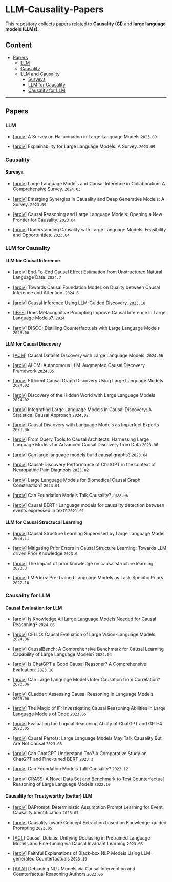 # LLM-Causality-Papers

This repository collects papers related to  **Causality (CI)** and **large language models (LLMs)**.

   
## Content
  
- [Papers](#papers)
  - [LLM](#llm)
  - [Causality](#ci)
  - [LLM and Causality](#llm-and-ci)
    - [Surveys](#surveys)
    - [LLM for Causality](#llm4ci)
    - [Causality for LLM](#ci4llm)

---

##  Papers

### LLM

- \[[arxiv](https://arxiv.org/pdf/2309.01219)\] A Survey on Hallucination in Large Language Models
`2023.09`

- \[[arxiv](https://arxiv.org/abs/2309.01029)\] Explainability for Large Language Models: A Survey. `2023.09`

### Causality

#### Surveys

- \[[arxiv](https://arxiv.org/abs/2403.09606)\] Large Language Models and Causal Inference in Collaboration: A Comprehensive Survey. `2024.03`

- \[[arxiv](https://arxiv.org/abs/2301.12351)\] Emerging Synergies in Causality and Deep Generative Models: A Survey. `2023.09`

- \[[arxiv](https://arxiv.org/abs/2305.00050)\] Causal Reasoning and Large Language Models: Opening a New Frontier for Causality. `2023.04`

- \[[arxiv](https://arxiv.org/abs/2304.05524)\] Understanding Causality with Large Language Models: Feasibility and Opportunities. `2023.04`


### LLM for Causality

#### LLM for Causal Inference

- \[[arxiv](https://arxiv.org/abs/2407.07018)\] End-To-End Causal Effect Estimation from Unstructured Natural Language Data. `2024.7`

- \[[arxiv](https://arxiv.org/abs/2310.00809)\] Towards Causal Foundation Model: on Duality between Causal Inference and Attention. `2024.6`

- \[[arxiv](https://arxiv.org/abs/2310.15117)\] Causal Inference Using LLM-Guided Discovery. `2023.10`

- \[[IEEE](https://ieeecai.org/2024/wp-content/pdfs/540900a460/540900a460.pdf)\] Does Metacognitive Prompting Improve Causal Inference in Large Language Models?. `2024`

- \[[arxiv](https://arxiv.org/abs/2212.10534)\] DISCO: Distilling Counterfactuals with Large Language Models `2023.06`


#### LLM for Causal Discovery
- \[[ACM](https://dl.acm.org/doi/abs/10.1145/3665939.3665968)\] Causal Dataset Discovery with Large Language Models. `2024.06`

- \[[arxiv](https://arxiv.org/abs/2405.01744)\] ALCM: Autonomous LLM-Augmented Causal Discovery Framework `2024.05`

- \[[arxiv](https://arxiv.org/abs/2402.01207)\] Efficient Causal Graph Discovery Using Large Language Models `2024.02`

- \[[arxiv](https://arxiv.org/abs/2402.03941)\] Discovery of the Hidden World with Large Language Models `2024.02`
  
- \[[arxiv](https://arxiv.org/abs/2402.01454)\] Integrating Large Language Models in Causal Discovery: A Statistical Causal Approach `2024.02`
  
- \[[arxiv](https://arxiv.org/abs/2307.02390)\] Causal Discovery with Language Models as Imperfect Experts `2023.06`

- \[[arxiv](https://arxiv.org/abs/2306.16902)\] From Query Tools to Causal Architects: Harnessing Large Language Models for Advanced Causal Discovery from Data `2023.06`

- \[[arxiv](https://arxiv.org/abs/2303.05279)\] Can large language models build causal graphs? `2023.04`

- \[[arxiv](https://arxiv.org/abs/2301.13819)\] Causal-Discovery Performance of ChatGPT in the context of Neuropathic Pain Diagnosis `2023.02`

- \[[arxiv](https://arxiv.org/abs/2301.12473)\] Large Language Models for Biomedical Causal Graph Construction? `2023.01`

- \[[arxiv](https://arxiv.org/abs/2206.10591)\] Can Foundation Models Talk Causality? `2022.06`

- \[[arxiv](https://arxiv.org/abs/2012.05453)\] Causal BERT : Language models for causality detection between events expressed in text? `2021.01`

#### LLM for Causal Structucal Learning

- \[[arxiv](https://arxiv.org/abs/2311.11689)\] Causal Structure Learning Supervised by Large Language Model `2023.11`

- \[[arxiv](https://arxiv.org/abs/2306.07032)\] Mitigating Prior Errors in Causal Structure Learning: Towards LLM driven Prior Knowledge `2023.6`

- \[[arxiv](https://arxiv.org/abs/2102.00473)\] The impact of prior knowledge on causal structure learning `2023.3`

- \[[arxiv](https://arxiv.org/abs/2210.12530)\] LMPriors: Pre-Trained Language Models as Task-Specific Priors `2022.10`


### Causality for LLM

#### Causal Evaluation for LLM

- \[[arxiv](https://arxiv.org/abs/2401.00139)\] Is Knowledge All Large Language Models Needed for Causal Reasoning? `2024.06`

- \[[arxiv](https://arxiv.org/abs/2406.19131)\] CELLO: Causal Evaluation of Large Vision-Language Models `2024.06`

- \[[arxiv](https://arxiv.org/abs/2404.06349)\] CausalBench: A Comprehensive Benchmark for Causal Learning Capability of Large Language Models? `2024.04`

- \[[arxiv](https://arxiv.org/abs/2305.07375)\] Is ChatGPT a Good Causal Reasoner? A Comprehensive Evaluation. `2023.10`

- \[[arxiv](https://arxiv.org/abs/2306.05836)\] Can Large Language Models Infer Causation from Correlation? `2023.06`

- \[[arxiv](https://arxiv.org/abs/2306.05836)\] CLadder: Assessing Causal Reasoning in Language Models `2023.06`

- \[[arxiv](https://arxiv.org/abs/2305.19213)\] The Magic of IF: Investigating Causal Reasoning Abilities in Large Language Models of Code `2023.05`

- \[[arxiv](https://arxiv.org/abs/2304.03439)\] Evaluating the Logical Reasoning Ability of ChatGPT and GPT-4 `2023.05`

- \[[arxiv](https://arxiv.org/abs/2308.13067)\] Causal Parrots: Large Language Models May Talk Causality But Are Not Causal `2023.05`

- \[[arxiv](https://arxiv.org/abs/2302.10198)\] Can ChatGPT Understand Too? A Comparative Study on ChatGPT and Fine-tuned BERT `2023.3`

- \[[arxiv](https://arxiv.org/abs/2206.10591)\] Can Foundation Models Talk Causality? `2022.12`

- \[[arxiv](https://arxiv.org/abs/2112.11941)\] CRASS: A Novel Data Set and Benchmark to Test Counterfactual Reasoning of Large Language Models `2022.10`


#### Causality for Trustyworthy (better) LLM

- \[[arxiv](https://arxiv.org/abs/2307.09813)\] DAPrompt: Deterministic Assumption Prompt Learning for Event Causality Identification `2023.07`

- \[[arxiv](https://arxiv.org/abs/2305.01876)\] Causality-aware Concept Extraction based on Knowledge-guided Prompting `2023.05`

- \[[ACL](https://aclanthology.org/2023.acl-long.232/)\] Causal-Debias: Unifying Debiasing in Pretrained Language Models and Fine-tuning via Causal Invariant Learning `2023.05`

- \[[arxiv](https://arxiv.org/abs/2310.00603)\] Faithful Explanations of Black-box NLP Models Using LLM-generated Counterfactuals `2023.10`

- \[[AAAI](https://ojs.aaai.org/index.php/AAAI/article/view/21389)\] Debiasing NLU Models via Causal Intervention and Counterfactual Reasoning Authors `2022.06`









